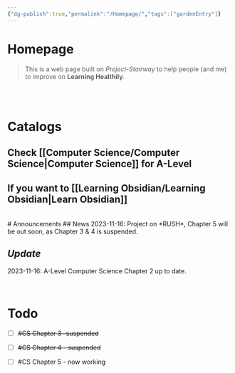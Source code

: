 ```yaml
---
{"dg-publish":true,"permalink":"/Homepage/","tags":["gardenEntry"]}
---
```


# Homepage

>This is a web page built on *Project-Stairway* to help people (and me) to improve on **Learning Healthily**.  

<br><br>

# Catalogs  
## Check [[Computer Science/Computer Science\|Computer Science]] for A-Level  
## If you want to [[Learning Obsidian/Learning Obsidian\|Learn Obsidian]]   

<br>
# Announcements
## News
2023-11-16:
	Project on *RUSH*, Chapter 5 will be out soon, as Chapter 3 & 4 is suspended.

## *Update*
2023-11-16:
	A-Level Computer Science Chapter 2 up to date.

<br>

# **Todo**
- [ ] ~~#CS Chapter 3 -suspended~~
- [ ] ~~#CS Chapter 4 - suspended~~
- [ ] #CS Chapter 5 - now working

